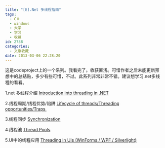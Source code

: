 ```yaml
---
title: "[E].Net 多线程指南"
tags:
  - C＃
  - windows
  - 大学
  - 学习
  - 收藏
id: 2788
categories:
  - 文章收藏
date: 2013-03-06 22:28:20
---
```


这是codeproject上的一个系列。我看完了。收获匪浅。可惜作者之后未能更新预想中的总结贴，多少有些可惜，不过。此系列非常非常不错。建议想学习.net多线程的看看。

1.net 多线程介绍 [Introduction into threading in .NET](http://www.codeproject.com/KB/threads/ThreadingDotNet.aspx)

2.线程周期/线程优势/陷阱 [Lifecycle of threads/Threading opportunities/Traps ](http://www.codeproject.com/KB/threads/ThreadingDotNet2.aspx)

3.线程同步 [Synchronization](http://www.codeproject.com/KB/threads/ThreadingDotNet3.aspx)

4.线程池 [Thread Pools](http://www.codeproject.com/KB/threads/ThreadingDotNet4.aspx)

5.UI中的线程应用 [Threading in UIs (WinForms / WPF / Silverlight)](http://www.codeproject.com/KB/threads/ThreadingDotNet5.aspx)